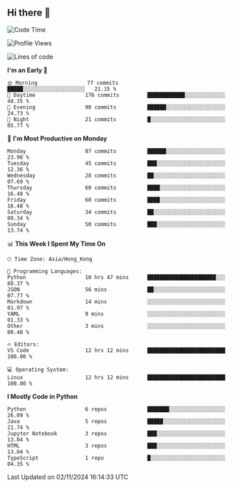 ## Hi there 👋

<!--
**gessiegulugulu/gessiegulugulu** is a ✨ _special_ ✨ repository because its `README.md` (this file) appears on your GitHub profile.

Here are some ideas to get you started:

- 🔭 I’m currently working on ...
- 🌱 I’m currently learning ...
- 👯 I’m looking to collaborate on ...
- 🤔 I’m looking for help with ...
- 💬 Ask me about ...
- 📫 How to reach me: ...
- 😄 Pronouns: ...
- ⚡ Fun fact: ...
-->

<!--START_SECTION:waka-->
![Code Time](http://img.shields.io/badge/Code%20Time-127%20hrs%208%20mins-blue)

![Profile Views](http://img.shields.io/badge/Profile%20Views-43-blue)

![Lines of code](https://img.shields.io/badge/From%20Hello%20World%20I%27ve%20Written-3.3%20million%20lines%20of%20code-blue)

**I'm an Early 🐤** 

```text
🌞 Morning                77 commits          █████░░░░░░░░░░░░░░░░░░░░   21.15 % 
🌆 Daytime                176 commits         ████████████░░░░░░░░░░░░░   48.35 % 
🌃 Evening                90 commits          ██████░░░░░░░░░░░░░░░░░░░   24.73 % 
🌙 Night                  21 commits          █░░░░░░░░░░░░░░░░░░░░░░░░   05.77 % 
```
📅 **I'm Most Productive on Monday** 

```text
Monday                   87 commits          ██████░░░░░░░░░░░░░░░░░░░   23.90 % 
Tuesday                  45 commits          ███░░░░░░░░░░░░░░░░░░░░░░   12.36 % 
Wednesday                28 commits          ██░░░░░░░░░░░░░░░░░░░░░░░   07.69 % 
Thursday                 60 commits          ████░░░░░░░░░░░░░░░░░░░░░   16.48 % 
Friday                   60 commits          ████░░░░░░░░░░░░░░░░░░░░░   16.48 % 
Saturday                 34 commits          ██░░░░░░░░░░░░░░░░░░░░░░░   09.34 % 
Sunday                   50 commits          ███░░░░░░░░░░░░░░░░░░░░░░   13.74 % 
```


📊 **This Week I Spent My Time On** 

```text
🕑︎ Time Zone: Asia/Hong_Kong

💬 Programming Languages: 
Python                   10 hrs 47 mins      ██████████████████████░░░   88.37 % 
JSON                     56 mins             ██░░░░░░░░░░░░░░░░░░░░░░░   07.77 % 
Markdown                 14 mins             ░░░░░░░░░░░░░░░░░░░░░░░░░   01.97 % 
YAML                     9 mins              ░░░░░░░░░░░░░░░░░░░░░░░░░   01.33 % 
Other                    3 mins              ░░░░░░░░░░░░░░░░░░░░░░░░░   00.48 % 

🔥 Editors: 
VS Code                  12 hrs 12 mins      █████████████████████████   100.00 % 

💻 Operating System: 
Linux                    12 hrs 12 mins      █████████████████████████   100.00 % 
```

**I Mostly Code in Python** 

```text
Python                   6 repos             ███████░░░░░░░░░░░░░░░░░░   26.09 % 
Java                     5 repos             █████░░░░░░░░░░░░░░░░░░░░   21.74 % 
Jupyter Notebook         3 repos             ███░░░░░░░░░░░░░░░░░░░░░░   13.04 % 
HTML                     3 repos             ███░░░░░░░░░░░░░░░░░░░░░░   13.04 % 
TypeScript               1 repo              █░░░░░░░░░░░░░░░░░░░░░░░░   04.35 % 
```




 Last Updated on 02/11/2024 16:14:33 UTC
<!--END_SECTION:waka-->
